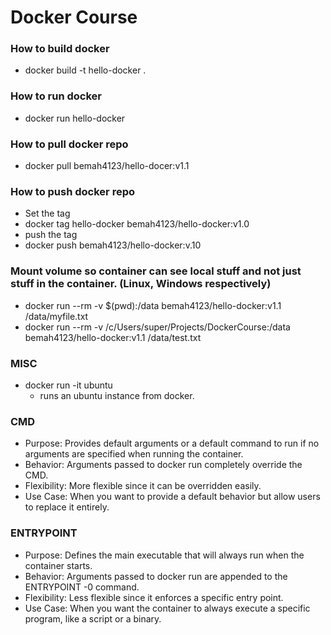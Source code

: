 # Docker Course

### How to build docker
 - docker build -t hello-docker .


### How to run docker
- docker run hello-docker

### How to pull docker repo
- docker pull bemah4123/hello-docer:v1.1
  
### How to push docker repo
- Set the tag
- docker tag hello-docker bemah4123/hello-docker:v1.0
- push the tag
- docker push bemah4123/hello-docker:v.10

### Mount volume so container can see local stuff and not just stuff in the container. (Linux, Windows respectively)
- docker run --rm -v $(pwd):/data bemah4123/hello-docker:v1.1 /data/myfile.txt
- docker run --rm -v /c/Users/super/Projects/DockerCourse:/data bemah4123/hello-docker:v1.1 /data/test.txt

### MISC
- docker run -it ubuntu
    - runs an ubuntu instance from docker. 

### CMD 
- Purpose: Provides default arguments or a default command to run if no arguments are specified when running the container.
- Behavior: Arguments passed to docker run completely override the CMD.
- Flexibility: More flexible since it can be overridden easily.
- Use Case: When you want to provide a default behavior but allow users to replace it entirely.

### ENTRYPOINT
- Purpose: Defines the main executable that will always run when the container starts.
- Behavior: Arguments passed to docker run are appended to the ENTRYPOINT -0 command.
- Flexibility: Less flexible since it enforces a specific entry point.
- Use Case: When you want the container to always execute a specific program, like a script or a binary.
